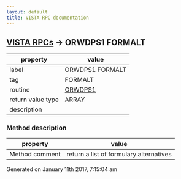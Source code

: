 ```yaml
---
layout: default
title: VISTA RPC documentation
---
```




## [VISTA RPCs](TableOfContent.md) &#8594; ORWDPS1 FORMALT 

 property | value 
--- | --- 
 label | ORWDPS1 FORMALT
 tag | FORMALT
 routine | [ORWDPS1](http://code.osehra.org/dox/Routine_ORWDPS1_source.html)
 return value type | ARRAY
 description | 


### Method description

 property | value 
--- | --- 
 Method comment | return a list of formulary alternatives




 Generated on January 11th 2017, 7:15:04 am